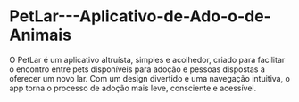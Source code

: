 # PetLar---Aplicativo-de-Ado-o-de-Animais
O PetLar é um aplicativo altruísta, simples e acolhedor, criado para facilitar o encontro entre pets disponíveis para adoção e pessoas dispostas a oferecer um novo lar. Com um design divertido e uma navegação intuitiva, o app torna o processo de adoção mais leve, consciente e acessível.
